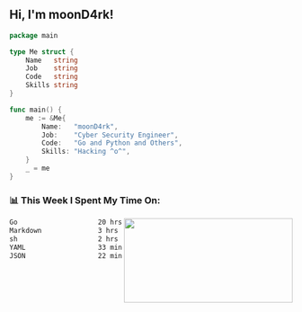 <h2> Hi, I'm moonD4rk!</h2>

```go
package main

type Me struct {
	Name   string
	Job    string
	Code   string
	Skills string
}

func main() {
	me := &Me{
		Name:   "moonD4rk",
		Job:    "Cyber Security Engineer",
		Code:   "Go and Python and Others",
		Skills: "Hacking ^o^",
	}
	_ = me
}
```

<h3>📊 This Week I Spent My Time On:</h3>
<img align='right' src="https://github-readme-stats.vercel.app/api?username=moond4rk&show_icons=true&theme=radical", width="300" height="150">

<!--START_SECTION:waka-->

```txt
Go                    20 hrs 25 mins  ██████████████████░░░░░░░   72.09 %
Markdown              3 hrs 40 mins   ███▒░░░░░░░░░░░░░░░░░░░░░   12.99 %
sh                    2 hrs 54 mins   ██▓░░░░░░░░░░░░░░░░░░░░░░   10.24 %
YAML                  33 mins         ▒░░░░░░░░░░░░░░░░░░░░░░░░   01.99 %
JSON                  22 mins         ▒░░░░░░░░░░░░░░░░░░░░░░░░   01.35 %
```

<!--END_SECTION:waka-->

